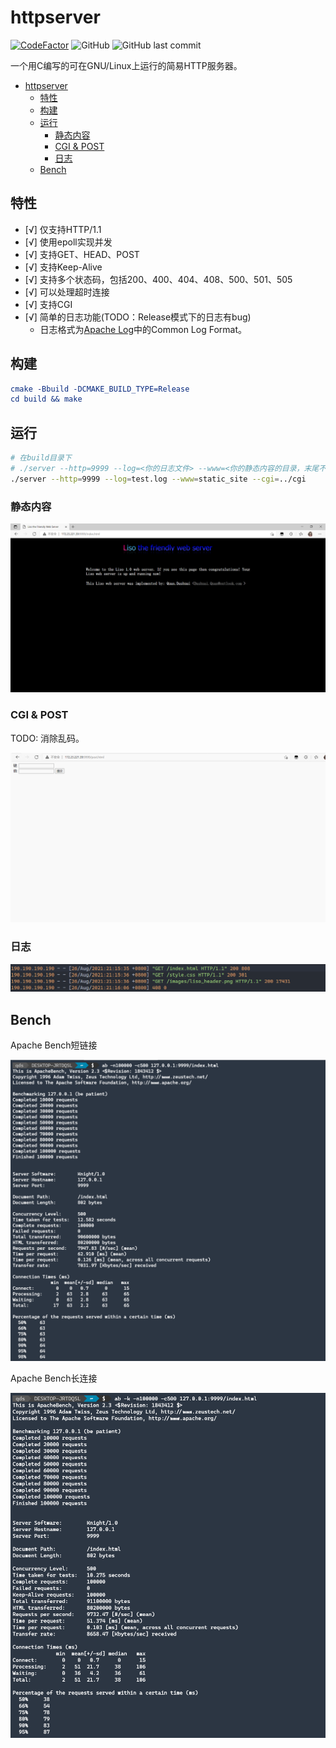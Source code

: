 # httpserver
[![CodeFactor](https://www.codefactor.io/repository/github/qdslovelife/httpserver/badge)](https://www.codefactor.io/repository/github/qdslovelife/httpserver)
![GitHub](https://img.shields.io/github/license/qdslovelife/httpserver)
![GitHub last commit](https://img.shields.io/github/last-commit/qdslovelife/httpserver)

一个用C编写的可在GNU/Linux上运行的简易HTTP服务器。

- [httpserver](#httpserver)
  - [特性](#特性)
  - [构建](#构建)
  - [运行](#运行)
    - [静态内容](#静态内容)
    - [CGI & POST](#cgi--post)
    - [日志](#日志)
  - [Bench](#bench)

## 特性

- [√] 仅支持HTTP/1.1
- [√] 使用epoll实现并发
- [√] 支持GET、HEAD、POST
- [√] 支持Keep-Alive
- [√] 支持多个状态码，包括200、400、404、408、500、501、505
- [√] 可以处理超时连接
- [√] 支持CGI
- [√] 简单的日志功能(TODO：Release模式下的日志有bug)
  - 日志格式为[Apache Log](https://httpd.apache.org/docs/2.4/logs.html)中的Common Log Format。

## 构建

``` cmake
cmake -Bbuild -DCMAKE_BUILD_TYPE=Release
cd build && make
```

## 运行

``` bash
# 在build目录下
# ./server --http=9999 --log=<你的日志文件> --www=<你的静态内容的目录，末尾不加/> --cgi=<cgi目录，末尾不加/>
./server --http=9999 --log=test.log --www=static_site --cgi=../cgi
```

### 静态内容

![运行截图](./image/运行截图.png)

### CGI & POST

TODO: 消除乱码。

![cgi](./image/cgi.gif)

### 日志

![日志截图](./image/日志截图.png)

## Bench

Apache Bench短链接

![](./image/ab短连接.png)

Apache Bench长连接

![](./image/ab长连接.png)
